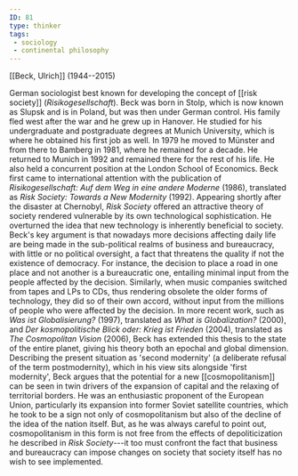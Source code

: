 ```yaml
---
ID: 81
type: thinker
tags: 
 - sociology
 - continental philosophy
---
```


[[Beck, Ulrich]] 
(1944--2015)


German sociologist best known for developing the concept of [[risk society]]
(*Risikogesellschaft*). Beck was born in Stolp, which is now known as
Slupsk and is in Poland, but was then under German control. His family
fled west after the war and he grew up in Hanover. He studied for his
undergraduate and postgraduate degrees at Munich University, which is
where he obtained his first job as well. In 1979 he moved to Münster and
from there to Bamberg in 1981, where he remained for a decade. He
returned to Munich in 1992 and remained there for the rest of his life.
He also held a concurrent position at the London School of Economics.
Beck first came to international attention with the publication of
*Risikogesellschaft: Auf dem Weg in eine andere Moderne* (1986),
translated as *Risk Society: Towards a New Modernity* (1992). Appearing
shortly after the disaster at Chernobyl, *Risk Society* offered an
attractive theory of society rendered vulnerable by its own
technological sophistication. He overturned the idea that new technology
is inherently beneficial to society. Beck's key argument is that
nowadays more decisions affecting daily life are being made in the
sub-political realms of business and bureaucracy, with little or no
political oversight, a fact that threatens the quality if not the
existence of democracy. For instance, the decision to place a road in
one place and not another is a bureaucratic one, entailing minimal input
from the people affected by the decision. Similarly, when music
companies switched from tapes and LPs to CDs, thus rendering obsolete
the older forms of technology, they did so of their own accord, without
input from the millions of people who were affected by the decision. In
more recent work, such as *Was ist Globalisierung?* (1997), translated
as *What is Globalization?* (2000), and *Der kosmopolitische Blick oder:
Krieg ist Frieden* (2004), translated as *The Cosmopolitan Vision*
(2006), Beck has extended this thesis to the state of the entire planet,
giving his theory both an epochal and global dimension. Describing the
present situation as 'second modernity' (a deliberate refusal of the
term postmodernity), which in his view sits alongside 'first modernity',
Beck argues that the potential for a new
[[cosmopolitanism]] can be
seen in twin drivers of the expansion of capital and the relaxing of
territorial borders. He was an enthusiastic proponent of the European
Union, particularly its expansion into former Soviet satellite
countries, which he took to be a sign not only of cosmopolitanism but
also of the decline of the idea of the nation itself. But, as he was
always careful to point out, cosmopolitanism in this form is not free
from the effects of depoliticization he described in *Risk Society*---it
too must confront the fact that business and bureaucracy can impose
changes on society that society itself has no wish to see implemented.
